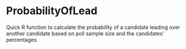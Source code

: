 # ProbabilityOfLead
Quick R function to calculate the probability of a candidate leading over another candidate based on poll sample size and the candidates' percentages

